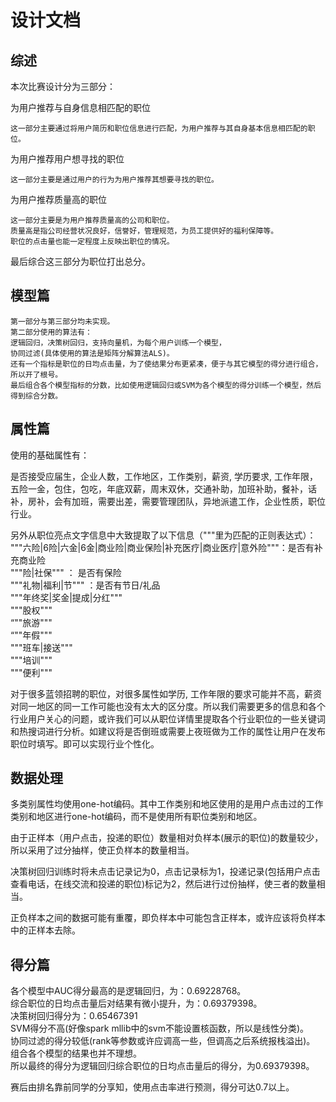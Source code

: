# 设计文档
## 综述
本次比赛设计分为三部分：

为用户推荐与自身信息相匹配的职位

    这一部分主要通过将用户简历和职位信息进行匹配，为用户推荐与其自身基本信息相匹配的职位。
    
为用户推荐用户想寻找的职位

    这一部分主要是通过用户的行为为用户推荐其想要寻找的职位。
    
为用户推荐质量高的职位

    这一部分主要是为用户推荐质量高的公司和职位。
    质量高是指公司经营状况良好，信誉好，管理规范，为员工提供好的福利保障等。
    职位的点击量也能一定程度上反映出职位的情况。
    
最后综合这三部分为职位打出总分。
## 模型篇
    第一部分与第三部分均未实现。
    第二部分使用的算法有：
	逻辑回归，决策树回归，支持向量机，为每个用户训练一个模型，
	协同过滤(具体使用的算法是矩阵分解算法ALS)。
    还有一个指标是职位的日均点击量，为了使结果分布更紧凑，便于与其它模型的得分进行组合，所以开了根号。
    最后组合各个模型指标的分数，比如使用逻辑回归或SVM为各个模型的得分训练一个模型，然后得到综合分数。
  
## 属性篇
使用的基础属性有：

是否接受应届生，企业人数，工作地区，工作类别，薪资, 学历要求, 工作年限，五险一金，包住，包吃，年底双薪，周末双休，交通补助，加班补助，餐补，话补，房补，会有加班，需要出差，需要管理团队，异地派遣工作，企业性质，职位行业。

另外从职位亮点文字信息中大致提取了以下信息（"""里为匹配的正则表达式）：  
"""六险|6险|六金|6金|商业险|商业保险|补充医疗|商业医疗|意外险"""：是否有补充商业险  
"""险|社保"""		： 是否有保险  
"""礼物|福利|节""" 	：是否有节日/礼品  
"""年终奖|奖金|提成|分红"""    
"""股权"""  
“""旅游"""  
“""年假"""  
"""班车|接送"""  
"""培训"""  
"""便利"""  

  对于很多蓝领招聘的职位，对很多属性如学历, 工作年限的要求可能并不高，薪资对同一地区的同一工作可能也没有太大的区分度。所以我们需要更多的信息和各个行业用户关心的问题，或许我们可以从职位详情里提取各个行业职位的一些关键词和热搜词进行分析。如建议将是否倒班或需要上夜班做为工作的属性让用户在发布职位时填写。即可以实现行业个性化。
    
## 数据处理

  多类别属性均使用one-hot编码。其中工作类别和地区使用的是用户点击过的工作类别和地区进行one-hot编码，而不是使用所有职位类别和地区。
  
  由于正样本（用户点击，投递的职位）数量相对负样本(展示的职位)的数量较少，所以采用了过分抽样，使正负样本的数量相当。
  
  决策树回归训练时将未点击记录记为0，点击记录标为1，投递记录(包括用户点击查看电话，在线交流和投递的职位)标记为2，然后进行过份抽样，使三者的数量相当。
    
  正负样本之间的数据可能有重覆，即负样本中可能包含正样本，或许应该将负样本中的正样本去除。

## 得分篇

各个模型中AUC得分最高的是逻辑回归，为：0.69228768。  
综合职位的日均点击量后对结果有微小提升，为：0.69379398。  
决策树回归得分为：0.65467391  
SVM得分不高(好像spark mllib中的svm不能设置核函数，所以是线性分类)。  
协同过滤的得分较低(rank等参数或许应调高一些，但调高之后系统报栈溢出)。  
组合各个模型的结果也并不理想。  
所以最终的得分为逻辑回归综合职位的日均点击量后的得分，为0.69379398。  

赛后由排名靠前同学的分享知，使用点击率进行预测，得分可达0.7以上。
